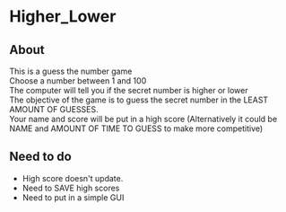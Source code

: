 # Higher_Lower
<h2>About</h2>
<p>This is a guess the number game<br>
Choose a number between 1 and 100<br>
The computer will tell you if the secret number is higher or lower<br>
The objective of the game is to guess the secret number in the LEAST AMOUNT OF GUESSES.<br>
Your name and score will be put in a high score
(Alternatively it could be NAME and AMOUNT OF TIME TO GUESS to make more competitive)<br>
</p>
<h2>Need to do</h2>
<ul>
<li>High score doesn't update.</li>
<li>Need to SAVE high scores</li>
<li>Need to put in a simple GUI</li>
